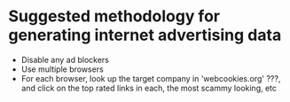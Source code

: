 Suggested methodology for generating internet advertising data
==============================================================

 - Disable any ad blockers
 - Use multiple browsers
 - For each browser, look up the target company in 'webcookies.org' ???, and click on the top rated links in each, the most scammy looking, etc

